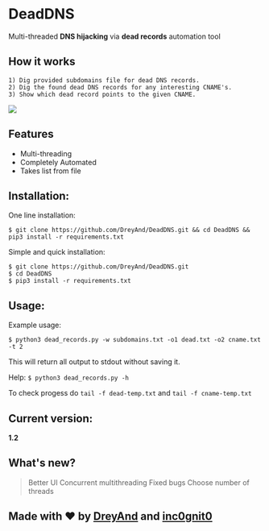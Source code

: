 # DeadDNS
 Multi-threaded **DNS hijacking** via **dead records** automation tool

## How it works
```
1) Dig provided subdomains file for dead DNS records.
2) Dig the found dead DNS records for any interesting CNAME's. 
3) Show which dead record points to the given CNAME.
```

![](https://j.gifs.com/ANvnK3.gif)

## Features
- Multi-threading
- Completely Automated
- Takes list from file

## Installation:
One line installation:
```
$ git clone https://github.com/DreyAnd/DeadDNS.git && cd DeadDNS && pip3 install -r requirements.txt
```

Simple and quick installation:
```
$ git clone https://github.com/DreyAnd/DeadDNS.git
$ cd DeadDNS
$ pip3 install -r requirements.txt
```

## Usage:

Example usage:
```
$ python3 dead_records.py -w subdomains.txt -o1 dead.txt -o2 cname.txt -t 2
```
This will return all output to stdout without saving it.

Help: `$ python3 dead_records.py -h`

To check progess do `tail -f dead-temp.txt` and `tail -f cname-temp.txt`

## Current version:
**1.2**

## What's new?

> Better UI
> Concurrent multithreading
> Fixed bugs
> Choose number of threads

## Made with :heart: by [DreyAnd](https://github.com/DreyAnd) and [inc0gnit0](https://github.com/iinc0gnit0)
